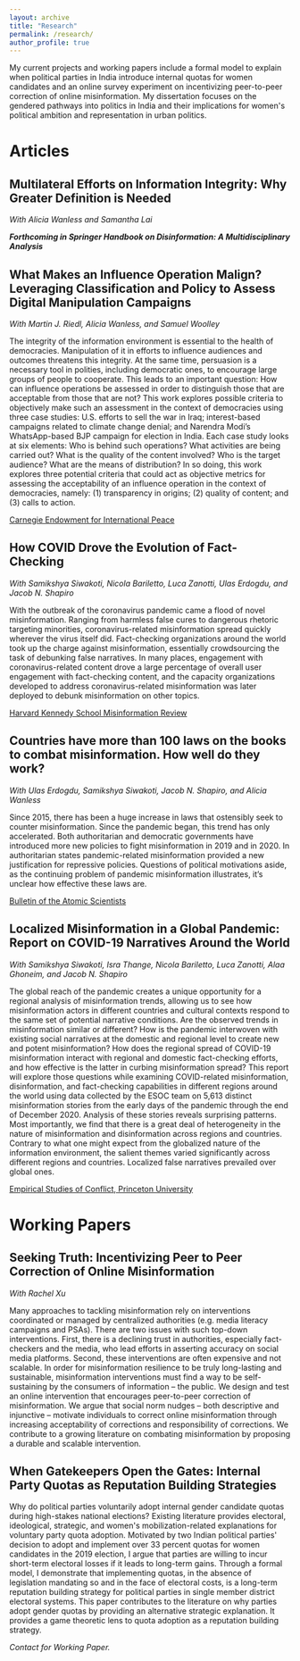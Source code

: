 ```yaml
---
layout: archive
title: "Research"
permalink: /research/
author_profile: true
---
```


My current projects and working papers include a formal model to explain when political parties in India introduce internal quotas for women candidates and an online survey experiment on incentivizing peer-to-peer correction of online misinformation. My dissertation focuses on the gendered pathways into politics in India and their implications for women's political ambition and representation in urban politics. 

Articles 
======

Multilateral Efforts on Information Integrity: Why Greater Definition is Needed
------

_With Alicia Wanless and Samantha Lai_

***Forthcoming in Springer Handbook on Disinformation: A Multidisciplinary Analysis***

What Makes an Influence Operation Malign? Leveraging Classification and Policy to Assess Digital Manipulation Campaigns
------

_With Martin J. Riedl, Alicia Wanless, and Samuel Woolley_

The integrity of the information environment is essential to the health of democracies. Manipulation of it in efforts to influence audiences and outcomes threatens this integrity. At the same time, persuasion is a necessary tool in polities, including democratic ones, to encourage large groups of people to cooperate. This leads to an important question: How can influence operations be assessed in order to distinguish those that are acceptable from those that are not? This work explores possible criteria to objectively make such an assessment in the context of democracies using three case studies: U.S. efforts to sell the war in Iraq; interest-based campaigns related to climate change denial; and Narendra Modi’s WhatsApp-based BJP campaign for election in India. Each case study looks at six elements:  Who is behind such operations? What activities are being carried out? What is the quality of the content involved? Who is the target audience? What are the means of distribution? In so doing, this work explores three potential criteria that could act as objective metrics for assessing the acceptability of an influence operation in the context of democracies, namely: (1) transparency in origins; (2) quality of content; and (3) calls to action. 

[Carnegie Endowment for International Peace](https://carnegieendowment.org/2023/08/07/what-makes-influence-operation-malign-pub-90323)

How COVID Drove the Evolution of Fact-Checking
------

_With Samikshya Siwakoti, Nicola Bariletto, Luca Zanotti, Ulas Erdogdu, and Jacob N. Shapiro_

With the outbreak of the coronavirus pandemic came a flood of novel misinformation. Ranging from harmless false cures to dangerous rhetoric targeting minorities, coronavirus-related misinformation spread quickly wherever the virus itself did. Fact-checking organizations around the world took up the charge against misinformation, essentially crowdsourcing the task of debunking false narratives. In many places, engagement with coronavirus-related content drove a large percentage of overall user engagement with fact-checking content, and the capacity organizations developed to address coronavirus-related misinformation was later deployed to debunk misinformation on other topics. 

[Harvard Kennedy School Misinformation Review](https://doi.org/10.37016/mr-2020-69)

Countries have more than 100 laws on the books to combat misinformation. How well do they work?
------

_With Ulas Erdogdu, Samikshya Siwakoti, Jacob N. Shapiro, and Alicia Wanless_

Since 2015, there has been a huge increase in laws that ostensibly seek to counter misinformation. Since the pandemic began, this trend has only accelerated. Both authoritarian and democratic governments have introduced more new policies to fight misinformation in 2019 and in 2020. In authoritarian states pandemic-related misinformation provided a new justification for repressive policies. Questions of political motivations aside, as the continuing problem of pandemic misinformation illustrates, it’s unclear how effective these laws are.  

[Bulletin of the Atomic Scientists](https://doi.org/10.1080/00963402.2021.1912111)

Localized Misinformation in a Global Pandemic: Report on COVID-19 Narratives Around the World
------

_With Samikshya Siwakoti, Isra Thange, Nicola Bariletto, Luca Zanotti, Alaa Ghoneim, and Jacob N. Shapiro_

The global reach of the pandemic creates a unique opportunity for a regional analysis of misinformation trends, allowing us to see how misinformation actors in different countries and cultural contexts respond to the same set of potential narrative conditions. Are the observed trends in misinformation similar or different? How is the pandemic interwoven with existing social narratives at the domestic and regional level to create new and potent misinformation? How does the regional spread of COVID-19 misinformation interact with regional and domestic fact-checking efforts, and how effective is the latter in curbing misinformation spread? This report will explore those questions while examining COVID-related misinformation, disinformation, and fact-checking capabilities in different regions around the world using data collected by the ESOC team on 5,613 distinct misinformation stories from the early days of the pandemic through the end of December 2020. Analysis of these stories reveals surprising patterns. Most importantly, we find that there is a great deal of heterogeneity in the nature of misinformation and disinformation across regions and countries. Contrary to what one might expect from the globalized nature of the information environment, the salient themes varied significantly across different regions and countries. Localized false narratives prevailed over global ones.  

[Empirical Studies of Conflict, Princeton University](https://esoc.princeton.edu/publications/localized-misinformation-global-pandemic-report-covid-19-narratives-around-world)

Working Papers
======

Seeking Truth: Incentivizing Peer to Peer Correction of Online Misinformation
------

_With Rachel Xu_

Many approaches to tackling misinformation rely on interventions coordinated or managed by centralized authorities (e.g. media literacy campaigns and PSAs). There are two issues with such top-down interventions. First, there is a declining trust in authorities, especially fact-checkers and the media, who lead efforts in asserting accuracy on social media platforms. Second, these interventions are often expensive and not scalable. In order for misinformation resilience to be truly long-lasting and sustainable, misinformation interventions must find a way to be self-sustaining by the consumers of information – the public. We design and test an online intervention that encourages peer-to-peer correction of misinformation. We argue that social norm nudges – both descriptive and injunctive – motivate individuals to correct online misinformation through increasing acceptability of corrections and responsibility of corrections. We contribute to a growing literature on combating misinformation by proposing a durable and scalable intervention. 

When Gatekeepers Open the Gates: Internal Party Quotas as Reputation Building Strategies
------

Why do political parties voluntarily adopt internal gender candidate quotas during high-stakes national elections? Existing literature provides electoral, ideological, strategic, and women's mobilization-related explanations for voluntary party quota adoption. Motivated by two Indian political parties' decision to adopt and implement over 33 percent quotas for women candidates in the 2019 election, I argue that parties are willing to incur short-term electoral losses if it leads to long-term gains. Through a formal model, I demonstrate that implementing quotas, in the absence of legislation mandating so and in the face of electoral costs, is a long-term reputation building strategy for political parties in single member district electoral systems. This paper contributes to the literature on why parties adopt gender quotas by providing an alternative strategic explanation. It provides a game theoretic lens to quota adoption as a reputation building strategy. 

_Contact for Working Paper._


